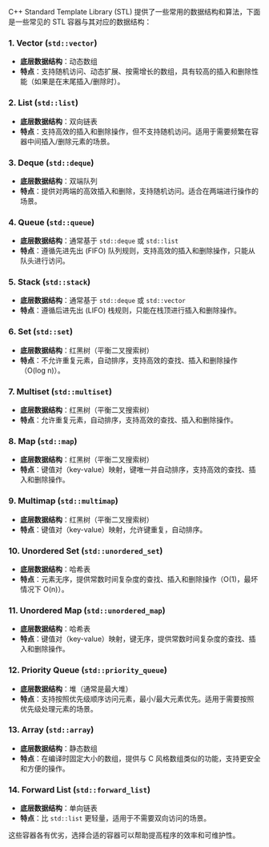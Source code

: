 C++ Standard Template Library (STL) 提供了一些常用的数据结构和算法，下面是一些常见的 STL 容器与其对应的数据结构：

### 1. **Vector (`std::vector`)**
   - **底层数据结构**：动态数组
   - **特点**：支持随机访问、动态扩展、按需增长的数组，具有较高的插入和删除性能（如果是在末尾插入/删除时）。
   
### 2. **List (`std::list`)**
   - **底层数据结构**：双向链表
   - **特点**：支持高效的插入和删除操作，但不支持随机访问。适用于需要频繁在容器中间插入/删除元素的场景。

### 3. **Deque (`std::deque`)**
   - **底层数据结构**：双端队列
   - **特点**：提供对两端的高效插入和删除，支持随机访问。适合在两端进行操作的场景。

### 4. **Queue (`std::queue`)**
   - **底层数据结构**：通常基于 `std::deque` 或 `std::list`
   - **特点**：遵循先进先出 (FIFO) 队列规则，支持高效的插入和删除操作，只能从队头进行访问。

### 5. **Stack (`std::stack`)**
   - **底层数据结构**：通常基于 `std::deque` 或 `std::vector`
   - **特点**：遵循后进先出 (LIFO) 栈规则，只能在栈顶进行插入和删除操作。

### 6. **Set (`std::set`)**
   - **底层数据结构**：红黑树（平衡二叉搜索树）
   - **特点**：不允许重复元素，自动排序，支持高效的查找、插入和删除操作（O(log n)）。

### 7. **Multiset (`std::multiset`)**
   - **底层数据结构**：红黑树（平衡二叉搜索树）
   - **特点**：允许重复元素，自动排序，支持高效的查找、插入和删除操作。

### 8. **Map (`std::map`)**
   - **底层数据结构**：红黑树（平衡二叉搜索树）
   - **特点**：键值对（key-value）映射，键唯一并自动排序，支持高效的查找、插入和删除操作。

### 9. **Multimap (`std::multimap`)**
   - **底层数据结构**：红黑树（平衡二叉搜索树）
   - **特点**：键值对（key-value）映射，允许键重复，自动排序。

### 10. **Unordered Set (`std::unordered_set`)**
   - **底层数据结构**：哈希表
   - **特点**：元素无序，提供常数时间复杂度的查找、插入和删除操作（O(1)，最坏情况下 O(n)）。

### 11. **Unordered Map (`std::unordered_map`)**
   - **底层数据结构**：哈希表
   - **特点**：键值对（key-value）映射，键无序，提供常数时间复杂度的查找、插入和删除操作。

### 12. **Priority Queue (`std::priority_queue`)**
   - **底层数据结构**：堆（通常是最大堆）
   - **特点**：支持按照优先级顺序访问元素，最小/最大元素优先。适用于需要按照优先级处理元素的场景。

### 13. **Array (`std::array`)**
   - **底层数据结构**：静态数组
   - **特点**：在编译时固定大小的数组，提供与 C 风格数组类似的功能，支持更安全和方便的操作。

### 14. **Forward List (`std::forward_list`)**
   - **底层数据结构**：单向链表
   - **特点**：比 `std::list` 更轻量，适用于不需要双向访问的场景。

这些容器各有优劣，选择合适的容器可以帮助提高程序的效率和可维护性。